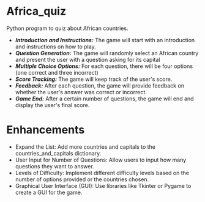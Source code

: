 # Africa_quiz
Python program to quiz about African countries.
+ ***Introduction and Instructions:*** The game will start with an introduction and instructions on how to play.
+ ***Question Generation:*** The game will randomly select an African country and present the user with a question asking for its capital
+ ***Multiple Choice Options:*** For each question, there will be four options (one correct and three incorrect)
+ ***Score Tracking:*** The game will keep track of the user's score.
+ ***Feedback:*** After each question, the game will provide feedback on whether the user's answer was correct or incorrect.
+ ***Game End:*** After a certain number of questions, the game will end and display the user's final score.

# Enhancements

- Expand the List: Add more countries and capitals to the countries_and_capitals dictionary.
- User Input for Number of Questions: Allow users to input how many questions they want to answer.
- Levels of Difficulty: Implement different difficulty levels based on the number of options provided or the countries chosen.
- Graphical User Interface (GUI): Use libraries like Tkinter or Pygame to create a GUI for the game.
